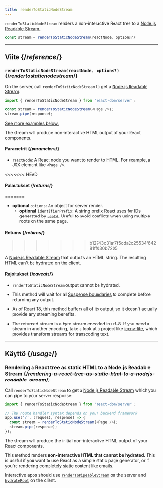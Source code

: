 ```yaml
---
title: renderToStaticNodeStream
---
```


<Intro>

`renderToStaticNodeStream` renders a non-interactive React tree to a [Node.js Readable Stream.](https://nodejs.org/api/stream.html#readable-streams)

```js
const stream = renderToStaticNodeStream(reactNode, options?)
```

</Intro>

<InlineToc />

---

## Viite {/*reference*/}

### `renderToStaticNodeStream(reactNode, options?)` {/*rendertostaticnodestream*/}

On the server, call `renderToStaticNodeStream` to get a [Node.js Readable Stream](https://nodejs.org/api/stream.html#readable-streams).

```js
import { renderToStaticNodeStream } from 'react-dom/server';

const stream = renderToStaticNodeStream(<Page />);
stream.pipe(response);
```

[See more examples below.](#usage)

The stream will produce non-interactive HTML output of your React components.

#### Parametrit {/*parameters*/}

* `reactNode`: A React node you want to render to HTML. For example, a JSX element like `<Page />`.

<<<<<<< HEAD
#### Palautukset {/*returns*/}
=======
* **optional** `options`: An object for server render.
  * **optional** `identifierPrefix`: A string prefix React uses for IDs generated by [`useId`.](/reference/react/useId) Useful to avoid conflicts when using multiple roots on the same page.

#### Returns {/*returns*/}
>>>>>>> b12743c31af7f5cda2c25534f64281ff030b7205

A [Node.js Readable Stream](https://nodejs.org/api/stream.html#readable-streams) that outputs an HTML string. The resulting HTML can't be hydrated on the client.

#### Rajoitukset {/*caveats*/}

* `renderToStaticNodeStream` output cannot be hydrated.

* This method will wait for all [Suspense boundaries](/reference/react/Suspense) to complete before returning any output.

* As of React 18, this method buffers all of its output, so it doesn't actually provide any streaming benefits.

* The returned stream is a byte stream encoded in utf-8. If you need a stream in another encoding, take a look at a project like [iconv-lite](https://www.npmjs.com/package/iconv-lite), which provides transform streams for transcoding text.

---

## Käyttö {/*usage*/}

### Rendering a React tree as static HTML to a Node.js Readable Stream {/*rendering-a-react-tree-as-static-html-to-a-nodejs-readable-stream*/}

Call `renderToStaticNodeStream` to get a [Node.js Readable Stream](https://nodejs.org/api/stream.html#readable-streams) which you can pipe to your server response:

```js {5-6}
import { renderToStaticNodeStream } from 'react-dom/server';

// The route handler syntax depends on your backend framework
app.use('/', (request, response) => {
  const stream = renderToStaticNodeStream(<Page />);
  stream.pipe(response);
});
```

The stream will produce the initial non-interactive HTML output of your React components.

<Pitfall>

This method renders **non-interactive HTML that cannot be hydrated.** This is useful if you want to use React as a simple static page generator, or if you're rendering completely static content like emails.

Interactive apps should use [`renderToPipeableStream`](/reference/react-dom/server/renderToPipeableStream) on the server and [`hydrateRoot`](/reference/react-dom/client/hydrateRoot) on the client.

</Pitfall>
